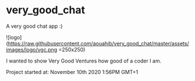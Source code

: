 # very_good_chat

A very good chat app :)

![logo](https://raw.githubusercontent.com/aouahib/very_good_chat/master/assets/images/logo/vgc.png =250x250)

I wanted to show Very Good Ventures how good of a coder I am.

Project started at: November 10th 2020 1:56PM GMT+1
